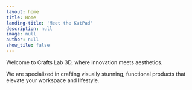 ```yaml
---
layout: home
title: Home
landing-title: 'Meet the KatPad'
description: null
image: null
author: null
show_tile: false
---
```


Welcome to Crafts Lab 3D, where innovation meets aesthetics.

We are specialized in crafting visually stunning, functional products that elevate your workspace and lifestyle.

<!-- Combining cutting-edge 3D printing technology with refined design, we offer a range of customizable, high-quality items that blend form and function seamlessly.
Whether you're looking for unique, personalized accessories or tailored 3D printing services, our expert team is dedicated to bringing your creative ideas to life with precision and style. -->

